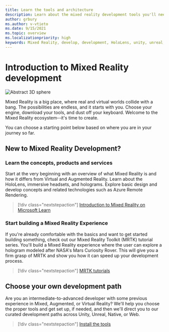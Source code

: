 ```yaml
---
title: Learn the tools and architecture
description: Learn about the mixed reality development tools you'll need to get started making apps for HoloLens and immersive headsets.
author: grbury
ms.author: v-vtieto
ms.date: 9/15/2021
ms.topic: overview
ms.localizationpriority: high
keywords: Mixed Reality, develop, development, HoloLens, unity, unreal, directx, mixed reality headset, windows mixed reality headset, virtual reality headset, what is virtual reality, what is augmented reality, virtual reality development, augmented reality development
---
```


# Introduction to Mixed Reality development

![Abstract 3D sphere](images/development-hero-image.png)

Mixed Reality is a big place, where real and virtual worlds collide with a bang. The possibilities are endless, and it starts with you. Choose your engine, download your tools, and dust off your keyboard. Welcome to the Mixed Reality ecosystem--it's time to create.

You can choose a starting point below based  on where you are in your journey so far.

## New to Mixed Reality Development?

### Learn the concepts, products and services

Start at the very beginning with an overview of what Mixed Reality is and how it differs from Virtual and Augmented Reality. Learn about the HoloLens, immersive headsets, and holograms. Explore basic design and develop concepts and related technologies such as Azure Remote Rendering.

> [!div class="nextstepaction"]
> [Introduction to Mixed Reality on Microsoft Learn](/learn/modules/intro-to-mixed-reality)

### Start building a Mixed Reality Experience

If you're already comfortable with the basics and want to get started building something, check out our Mixed Reality Toolkit (MRTK) tutorial series. You'll build a Mixed Reality experience where the user can explore a hologram modeled after NASA's Mars Curiosity Rover. This will give you a firm grasp of MRTK and show you how it can speed up your development process.

> [!div class="nextstepaction"]
> [MRTK tutorials](unity/tutorials/mr-learning-base-01.md)

## Choose your own development path
Are you an intermediate-to-advanced developer with some previous experience in Mixed, Augmented, or Virtual Reality? We'll help you choose the proper tools and get set up, if needed, and then we'll direct you to our curated development paths across Unity, Unreal, Native, or Web.

> [!div class="nextstepaction"]
> [Install the tools](install-the-tools.md)


